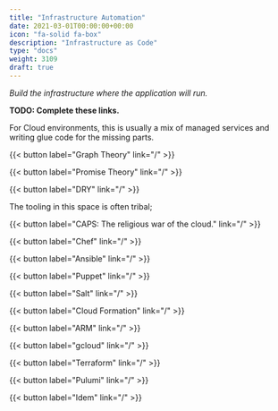 ```yaml
---
title: "Infrastructure Automation"
date: 2021-03-01T00:00:00+00:00
icon: "fa-solid fa-box"
description: "Infrastructure as Code"
type: "docs"
weight: 3109
draft: true
---
```


_Build the infrastructure where the application will run._

**TODO: Complete these links.**

For Cloud environments, this is usually a mix of managed services and writing glue code for the missing parts.

{{< button label="Graph Theory" link="/" >}}
</br>

{{< button label="Promise Theory" link="/" >}}
</br>

{{< button label="DRY" link="/" >}}
</br>

The tooling in this space is often tribal;

{{< button label="CAPS: The religious war of the cloud." link="/" >}}
</br>

{{< button label="Chef" link="/" >}}
</br>

{{< button label="Ansible" link="/" >}}
</br>

{{< button label="Puppet" link="/" >}}
</br>

{{< button label="Salt" link="/" >}}
</br>

{{< button label="Cloud Formation" link="/" >}}
</br>

{{< button label="ARM" link="/" >}}
</br>

{{< button label="gcloud" link="/" >}}
</br>

{{< button label="Terraform" link="/" >}}
</br>

{{< button label="Pulumi" link="/" >}}
</br>

{{< button label="Idem" link="/" >}}
</br>
